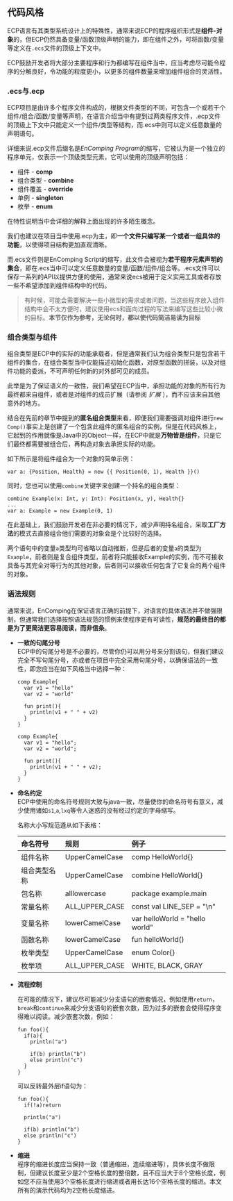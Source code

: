 ## 代码风格

ECP语言有其类型系统设计上的特殊性，通常来说ECP的程序组织形式是**组件-对象**的，但ECP仍然具备变量/函数顶级声明的能力，即在组件之外，可将函数/变量等定义在`.ecs`文件的顶级上下文中。

ECP鼓励开发者将大部分主要程序和行为都编写在组件当中，应当考虑尽可能令程序的分解良好，令功能的粒度更小，以更多的组件数量来增加组件组合的灵活性。

### .ecs与.ecp

ECP项目是由许多个程序文件构成的，根据文件类型的不同，可包含一个或若干个组件/组合/函数/变量等声明，在语言介绍当中有提到过两类程序文件，.ecp文件的顶级上下文中只能定义一个组件/类型等结构，而.ecs中则可以定义任意数量的声明语句。

详细来说.ecp文件后缀名是*EnComping Program*的缩写，它被认为是一个独立的程序单元，仅表示一个顶级类型元素，它可以使用的顶级声明包括：

- 组件 - **comp**
- 组合类型 - **combine**
- 组件覆盖 - **override**
- 单例 - **singleton**
- 枚举 - **enum**

在特性说明当中会详细的解释上面出现的许多陌生概念。

我们也建议在项目当中使用.ecp为主，即**一个文件只编写某一个或者一组具体的功能**，以使得项目结构更加直观清晰。

而.ecs文件则是EnComping Script的缩写，此文件会被视为**若干程序元素声明的集合**，即在.ecs当中可以定义任意数量的变量/函数/组件/组合等。.ecs文件可以保存一系列的API以提供方便的使用，通常来说ecs被用于定义实用工具或者存放一些不希望添加到组件结构中的代码。

> 有时候，可能会需要解决一些小微型的需求或者问题，当这些程序放入组件结构中会不太方便时，建议使用ecs和面向过程的写法来编写这些比较小微的目标。**本节仅作为参考，无论何时，都以使代码简洁易读为目标**

### 组合类型与组件

组合类型是ECP中的实际的功能承载者，但是通常我们认为组合类型只是包含若干组件的集合，在组合类型当中仅能描述初始化函数，对原型函数的拼装，以及对组件功能的委派，不可声明任何新的对外部可见的成员。

此举是为了保证语义的一致性，我们希望在ECP当中，承担功能的对象的所有行为最终都来自组件，或者是对组件的成员扩展（请参阅 *扩展* ），而不应该来自其他意外的地方。

结合在先前的章节中提到的**匿名组合类型**来看，即便我们需要强调对组件进行`new Comp()`事实上是创建了一个包含此组件的匿名组合的实例，但是在代码风格上，它起到的作用就像是Java中的Object一样，在ECP中就是**万物皆是组件**，只是它们最终都需要被组合后，再构造对象去承担实际的功能。

如下所示是将组件组合为一个对象的简单示例：

```ecs
var a: {Position, Health} = new {{ Position(0, 1), Health }}()
```

同时，您也可以使用`combine`关键字来创建一个持名的组合类型：

```ecs
combine Example(x: Int, y: Int): Position(x, y), Health{}
...
var a: Example = new Example(0, 1)
```

在此基础上，我们鼓励开发者在非必要的情况下，减少声明持名组合，采取**工厂方法**的模式去直接组合他们需要的对象会是个比较好的选择。

两个语句中的变量`a`类型均可省略以自动推断，但是后者的变量`a`的类型为`Example`，前者则是复合组件类型，前者将只能接收Example的实例，而不可接收具备与其完全对等行为的其他对象，后者则可以接收任何包含了它复合的两个组件的对象。

### 语法规则

通常来说，EnComping在保证语言正确的前提下，对语言的具体语法并不做强限制，但通常我们选择按照语法规范的惯例来使程序更有可读性，**规范的最终目的都是为了更简洁更容易阅读，而非信条**。

- **一致的句尾分号**  
  ECP中的句尾分号是不必要的，尽管你仍可以用分号来分割语句，但我们建议完全不写句尾分号，亦或者在项目中完全采用句尾分号，以确保语法的一致性，即您应当在如下风格当中选择一种：
  ```ecp
  comp Example{
    var v1 = "hello"
    var v2 = "world"

    fun print(){
      println(v1 + " " + v2)
    }
  }
  ```
  ```ecp
  comp Example{
    var v1 = "hello";
    var v2 = "world";

    fun print(){
      println(v1 + " " + v2);
    }
  }
  ```

- **命名约定**  
  ECP中使用的命名符号规则大致与java一致，尽量使你的命名符号有意义，减少使用诸如`s1`,`a`,`lxq`等令人迷惑的没有经过约定的字母缩写。

  名称大小写规范遵从如下表格：

  | 命名符号   | 规则             | 例子                             |
  |:-------|:---------------|:-------------------------------|
  | 组件名称   | UpperCamelCase | comp HelloWorld{}              |
  | 组合类型名称 | UpperCamelCase | combine HelloWorld{}           |
  | 包名称    | alllowercase   | package example.main           |
  | 常量名称   | ALL_UPPER_CASE | const val LINE_SEP = "\n"      |
  | 变量名称   | lowerCamelCase | var helloWorld = "hello world" |
  | 函数名称   | lowerCamelCase | fun helloWorld()               |
  | 枚举类型   | UpperCamelCase | enum Color{}                   |
  | 枚举项    | ALL_UPPER_CASE | WHITE, BLACK, GRAY             |

- **流程控制**  

  在可能的情况下，建议尽可能减少分支语句的嵌套情况，例如使用`return`，`break`和`continue`来减少分支语句的嵌套次数，因为过多的嵌套会使得程序变得难以阅读。减少嵌套次数，例如：
  ```ecs
  fun foo(){
    if(a){
      println("a")

      if(b) println("b")
      else println("c")
    }
  }
  ```
  
  可以反转最外层if语句为：
  ```ecs
  fun foo(){
    if(!a)return

    println("a")

    if(b) println("b")
    else println("c")
  }
  ```

- **缩进**  
  程序的缩进长度应当保持一致（普通缩进，连续缩进等），具体长度不做限制，但建议长度至少是2个空格长度的整倍数，且不应当大于8个空格长度，例如您不应当使用3个空格长度进行缩进或者用长达16个空格长度的缩进。本文所有的演示代码均为2空格长度缩进。